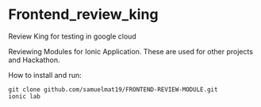 # Frontend_review_king
Review King for testing in google cloud

Reviewing Modules for Ionic Application. These are used for other projects and Hackathon.

How to install and run:
```
git clone github.com/samuelmat19/FRONTEND-REVIEW-MODULE.git
ionic lab
```
